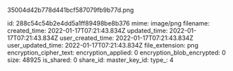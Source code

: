 35004d42b778d441bcf587079fb9b77d.png

id: 288c54c54b2e4dd5a1ff89498be8b376
mime: image/png
filename: 
created_time: 2022-01-17T07:21:43.834Z
updated_time: 2022-01-17T07:21:43.834Z
user_created_time: 2022-01-17T07:21:43.834Z
user_updated_time: 2022-01-17T07:21:43.834Z
file_extension: png
encryption_cipher_text: 
encryption_applied: 0
encryption_blob_encrypted: 0
size: 48925
is_shared: 0
share_id: 
master_key_id: 
type_: 4